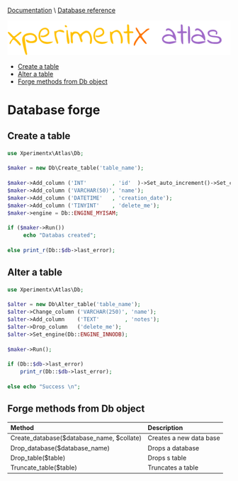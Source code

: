 [Documentation](README.md) 
\ [Database reference](Database-reference.md)

![xperimentx atlas](images/atlas.png) 

* [Create a table](#create-a-table)
* [Alter a table](#alter-a-table)
* [Forge methods from Db object](#forge-methods-from-db-object)


# Database forge

## Create a table

```php
use Xperimentx\Atlas\Db;

$maker = new Db\Create_table('table_name');

$maker->Add_column ('INT'        , 'id'  )->Set_auto_increment()->Set_comment('asdasdasda');
$maker->Add_column ('VARCHAR(50)', 'name');
$maker->Add_column ('DATETIME'   , 'creation_date');
$maker->Add_column ('TINYINT'    , 'delete_me');
$maker->engine = Db::ENGINE_MYISAM;

if ($maker->Run())
     echo "Databas created";

else print_r(Db::$db->last_error);
```

## Alter a table
```php
use Xperimentx\Atlas\Db;

$alter = new Db\Alter_table('table_name');
$alter->Change_column ('VARCHAR(250)', 'name');
$alter->Add_column    ('TEXT'        , 'notes');
$alter->Drop_column   ('delete_me');
$alter->Set_engine(Db::ENGINE_INNODB);

$maker->Run(); 

if (Db::$db->last_error)
    print_r(Db::$db->last_error);

else echo "Success \n";

```


## Forge methods from Db object

| Method                                    | Description             |
|:------------------------------------------|:------------------------|    
| Create_database($database_name, $collate) | Creates a new data base |
| Drop_database($database_name)             | Drops a database        |
| Drop_table($table)                        | Drops s table           |
| Truncate_table($table)                    | Truncates a table       |


